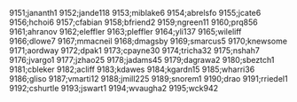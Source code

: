 9151;jananth1
9152;jande118
9153;miblake6
9154;abrelsfo
9155;jcate6
9156;hchoi6
9157;cfabian
9158;bfriend2
9159;ngreen11
9160;prq856
9161;ahranov
9162;eleffler
9163;pleffler
9164;yli137
9165;wileliff
9166;dlowe7
9167;mmacneil
9168;dmagsby
9169;smarcus5
9170;knewsome
9171;aordway
9172;dpak1
9173;cpayne30
9174;tricha32
9175;nshah7
9176;jvargo1
9177;jzhao25
9178;jadams45
9179;dagrawa2
9180;sbeztch1
9181;cbleker
9182;acliff
9183;kdawes
9184;kgardn15
9185;wharri36
9186;gliso
9187;vmarti12
9188;jmill225
9189;snorem1
9190;drao
9191;rriedel1
9192;cshurtle
9193;jswart1
9194;wvaugha2
9195;wck942
